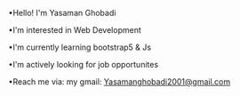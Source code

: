 •Hello! I'm Yasaman Ghobadi

•I'm interested in Web Development

•I'm currently learning bootstrap5 & Js

•I'm actively looking for job opportunites

•Reach me via: my gmail: Yasamanghobadi2001@gmail.com
